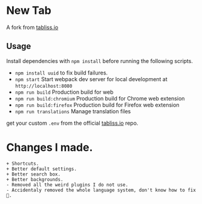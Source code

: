 # New Tab

A fork from [tabliss.io](https://tabliss.io)

## Usage

Install dependencies with `npm install` before running the following scripts.

- `npm install uuid` to fix build failures.
- `npm start` Start webpack dev server for local development at `http://localhost:8080`
- `npm run build` Production build for web
- `npm run build:chromium` Production build for Chrome web extension
- `npm run build:firefox` Production build for Firefox web extension
- `npm run translations` Manage translation files


get your custom `.env` from the official [tabliss.io](https://tabliss.io) repo.

# Changes I made.

```
+ Shortcuts.
+ Better default settings.
+ Better search box.
+ Better backgrounds.
- Removed all the weird plugins I do not use.
- Accidentaly removed the whole language system, don't know how to fix 😬.
```
